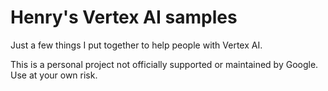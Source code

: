# Henry's Vertex AI samples
Just a few things I put together to help people with Vertex AI.

This is a personal project not officially supported or maintained by Google. Use at your own risk.